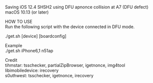 Saving iOS 12.4 SHSH2 using DFU apnonce collision at A7 (DFU defect)  
macOS 10.13 (or later)  
  
HOW TO USE  
Run the following script with the device connected in DFU mode.  

./get.sh [device] [boardconfig]  

Example  
./get.sh iPhone6,1 n51ap  

Credit  
tihmstar: tsschecker, partialZipBrowser, igetnonce, img4tool  
libimobiledevice: irecovery  
s0uthwest: tsschecker, igetnonce, irecovery  
